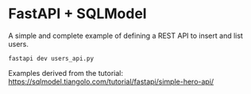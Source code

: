 # FastAPI + SQLModel

A simple and complete example of defining a REST API to insert and list users.
~~~
fastapi dev users_api.py
~~~

Examples derived from the tutorial:
https://sqlmodel.tiangolo.com/tutorial/fastapi/simple-hero-api/
